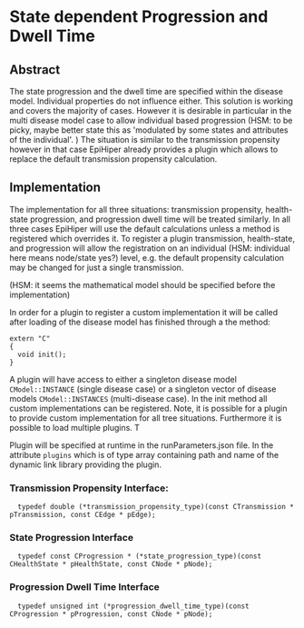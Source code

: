 # State dependent Progression and Dwell Time

## Abstract
The state progression and the dwell time are specified within the disease model. Individual properties do not influence either. This solution is working and covers the majority of cases. However it is desirable in particular in the multi disease model case to allow individual based progression (HSM: to be picky, maybe better state this as 'modulated by some states and attributes of the individual'. ) The situation is similar to the transmission propensity however in that case EpiHiper already provides a plugin which allows to replace the default transmission propensity calculation.

## Implementation
The implementation for all three situations: transmission propensity, health-state progression, and progression dwell time will be treated similarly. In all three cases EpiHiper will use the default calculations unless a method is registered which overrides it. To register a plugin transmission, health-state, and progression will allow the registration on an individual (HSM: individual here means node/state yes?) level, e.g. the default propensity calculation may be changed for just a single transmission. 

(HSM: it seems the mathematical model should be specified before the implementation)

In order for a plugin to register a custom implementation it will be called after loading of the disease model has finished through a the method:
```
extern "C"
{
  void init();
}
```

A plugin will have access to either a singleton disease model `CModel::INSTANCE` (single disease case) or a singleton vector of disease models `CModel::INSTANCES` (multi-disease case). In the init method all custom implementations can be registered. Note, it is possible for a plugin to provide custom implementation for all tree situations. Furthermore it is possible to load multiple plugins. T

Plugin will be specified at runtime in the runParameters.json file. In the attribute `plugins` which is of type array containing path and name of the dynamic link library providing the plugin.

### Transmission Propensity Interface:
```
  typedef double (*transmission_propensity_type)(const CTransmission * pTransmission, const CEdge * pEdge);
```

### State Progression Interface
```
  typedef const CProgression * (*state_progression_type)(const CHealthState * pHealthState, const CNode * pNode);
```

### Progression Dwell Time Interface
```
  typedef unsigned int (*progression_dwell_time_type)(const CProgression * pProgression, const CNode * pNode);
```

